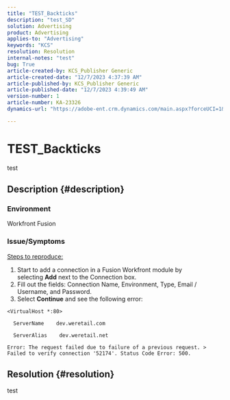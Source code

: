 ```yaml
---
title: "TEST_Backticks"
description: "test_SD"
solution: Advertising
product: Advertising
applies-to: "Advertising"
keywords: "KCS"
resolution: Resolution
internal-notes: "test"
bug: True
article-created-by: KCS_Publisher Generic
article-created-date: "12/7/2023 4:37:39 AM"
article-published-by: KCS_Publisher Generic
article-published-date: "12/7/2023 4:39:49 AM"
version-number: 1
article-number: KA-23326
dynamics-url: "https://adobe-ent.crm.dynamics.com/main.aspx?forceUCI=1&pagetype=entityrecord&etn=knowledgearticle&id=2f2c7357-ba94-ee11-be37-6045bd006149"

---
```

# TEST_Backticks


test

## Description {#description}


### Environment

Workfront Fusion

### Issue/Symptoms

<u>Steps to reproduce:</u>

1. Start to add a connection in a Fusion Workfront module by selecting <b>Add</b> next to the Connection box.
2. Fill out the fields: Connection Name, Environment, Type, Email / Username, and Password.
3. Select <b>Continue</b> and see the following error:



```
<VirtualHost *:80>
 
  ServerName    dev.weretail.com
 
  ServerAlias    dev.weretail.net
```



```
Error: The request failed due to failure of a previous request. > Failed to verify connection '52174'. Status Code Error: 500.
```



## Resolution {#resolution}


test
